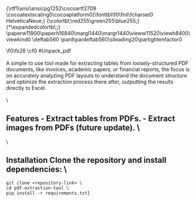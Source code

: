 {\rtf1\ansi\ansicpg1252\cocoartf2709
\cocoatextscaling0\cocoaplatform0{\fonttbl\f0\fnil\fcharset0 HelveticaNeue;}
{\colortbl;\red255\green255\blue255;}
{\*\expandedcolortbl;;}
\paperw11900\paperh16840\margl1440\margr1440\vieww11520\viewh8400\viewkind0
\deftab560
\pard\pardeftab560\slleading20\partightenfactor0

\f0\fs26 \cf0 #Unpack_pdf\
\
A simple to use tool made for extracting tables from loosely-structured PDF documents, like invoices, academic papers, or financial reports, the focus is on accurately analyzing PDF layouts to understand the document structure and optimize the extraction process there after, outputting the results directly to Excel.\
\
\
## Features - Extract tables from PDFs.  - Extract images from PDFs (future update). \
\
## Installation Clone the repository and install dependencies: \
```bash\
git clone <repository-link> \
cd pdf-extraction-tool \
pip install -r requirements.txt}